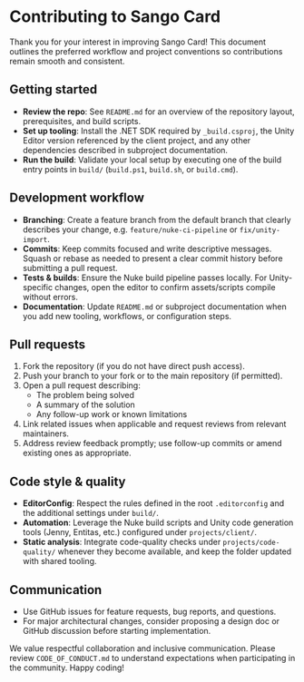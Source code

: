 # Contributing to Sango Card

Thank you for your interest in improving Sango Card! This document outlines the preferred workflow and project conventions so contributions remain smooth and consistent.

## Getting started

- **Review the repo**: See `README.md` for an overview of the repository layout, prerequisites, and build scripts.
- **Set up tooling**: Install the .NET SDK required by `_build.csproj`, the Unity Editor version referenced by the client project, and any other dependencies described in subproject documentation.
- **Run the build**: Validate your local setup by executing one of the build entry points in `build/` (`build.ps1`, `build.sh`, or `build.cmd`).

## Development workflow

- **Branching**: Create a feature branch from the default branch that clearly describes your change, e.g. `feature/nuke-ci-pipeline` or `fix/unity-import`.
- **Commits**: Keep commits focused and write descriptive messages. Squash or rebase as needed to present a clear commit history before submitting a pull request.
- **Tests & builds**: Ensure the Nuke build pipeline passes locally. For Unity-specific changes, open the editor to confirm assets/scripts compile without errors.
- **Documentation**: Update `README.md` or subproject documentation when you add new tooling, workflows, or configuration steps.

## Pull requests

1. Fork the repository (if you do not have direct push access).
2. Push your branch to your fork or to the main repository (if permitted).
3. Open a pull request describing:
   - The problem being solved
   - A summary of the solution
   - Any follow-up work or known limitations
4. Link related issues when applicable and request reviews from relevant maintainers.
5. Address review feedback promptly; use follow-up commits or amend existing ones as appropriate.

## Code style & quality

- **EditorConfig**: Respect the rules defined in the root `.editorconfig` and the additional settings under `build/`.
- **Automation**: Leverage the Nuke build scripts and Unity code generation tools (Jenny, Entitas, etc.) configured under `projects/client/`.
- **Static analysis**: Integrate code-quality checks under `projects/code-quality/` whenever they become available, and keep the folder updated with shared tooling.

## Communication

- Use GitHub issues for feature requests, bug reports, and questions.
- For major architectural changes, consider proposing a design doc or GitHub discussion before starting implementation.

We value respectful collaboration and inclusive communication. Please review `CODE_OF_CONDUCT.md` to understand expectations when participating in the community. Happy coding!
